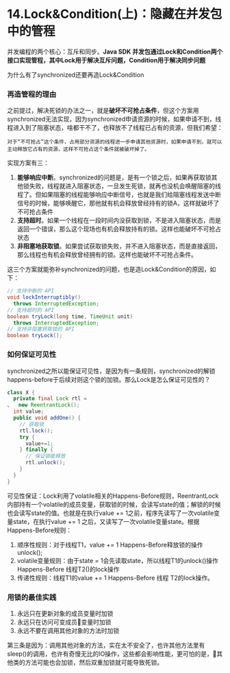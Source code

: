 # 14.Lock&Condition(上)：隐藏在并发包中的管程

并发编程的两个核心：互斥和同步。**Java SDK 并发包通过Lock和Condition两个接口实现管程，其中Lock用于解决互斥问题，Condition用于解决同步问题**

为什么有了synchronized还要再造Lock&Condition

### 再造管程的理由

之前提过，解决死锁的办法之一，就是**破坏不可抢占条件**，但这个方案用synchronized无法实现，因为synchronized申请资源的时候，如果申请不到，线程进入到了阻塞状态，啥都干不了，也释放不了线程已占有的资源，但我们希望：

    对于“不可抢占”这个条件，占用部分资源的线程进一步申请其他资源时，如果申请不到，就可以主动释放它占有的资源，这样不可抢占这个条件就被破坏掉了。

实现方案有三：

1. **能够响应中断**。synchronized的问题是，是有一个锁之后，如果再获取锁其他锁失败，线程就进入阻塞状态，一旦发生死锁，就再也没机会唤醒阻塞的线程了。但如果阻塞的线程能够响应中断信号，也就是我们给阻塞线程发送中断信号的时候，能够唤醒它，那他就有机会释放曾经持有的锁A，这样就破坏了不可抢占条件
2. **支持超时**。如果一个线程在一段时间内没获取到锁，不是进入阻塞状态，而是返回一个错误，那么这个现场也有机会释放持有的锁。这样也能破坏不可抢占状态
3. **非阻塞地获取锁**。如果尝试获取锁失败，并不进入阻塞状态，而是直接返回，那么线程也有机会释放曾经拥有的锁。这样也能破坏不可抢占条件。

这三个方案就能弥补synchronized的问题，也是造Lock&Condition的原因，如下：

```Java
// 支持中断的 API
void lockInterruptibly()
  throws InterruptedException;
// 支持超时的 API
boolean tryLock(long time, TimeUnit unit)
  throws InterruptedException;
// 支持非阻塞获取锁的 API
boolean tryLock();
```

### 如何保证可见性
synchronized之所以能保证可见性，是因为有一条规则，synchronized的解锁happens-before于后续对则这个锁的加锁。那么Lock是怎么保证可见性的？

```Java
class X {
  private final Lock rtl =
、  new ReentrantLock();
  int value;
  public void addOne() {
    // 获取锁
    rtl.lock();  
    try {
      value+=1;
    } finally {
      // 保证锁能释放
      rtl.unlock();
    }
  }
}
```

可见性保证：Lock利用了volatile相关的Happens-Before规则，ReentrantLock内部持有一个volatile的成员变量，获取锁的时候，会读写state的值；解锁的时候也会读写state的值。也就是在执行value += 1之前，程序先读写了一次volatile变量state，在执行value += 1 之后，又读写了一次volatile变量state。根据Happens-Before规则：

1. 顺序性规则：对于线程T1，value += 1 Happens-Before释放锁的操作unlock();
2. volatile变量规则：由于state = 1会先读取state，所以线程T1的unlock()操作Happens-Before 线程T2()的lock操作
3. 传递性规则：线程T1的value += 1 Happens-Before 线程 T2的lock操作。

### 用锁的最佳实践

1. 永远只在更新对象的成员变量时加锁
2. 永远只在访问可变成员变量时加锁
3. 永远不要在调用其他对象的方法时加锁

第三条是因为：调用其他对象的方法，实在太不安全了，也许其他方法里有sleep()的调用，也许有奇慢无比的IO操作，这些都会影响性能，更可怕的是，其他类的方法可能也会加锁，然后双重加锁就可能导致死锁。
